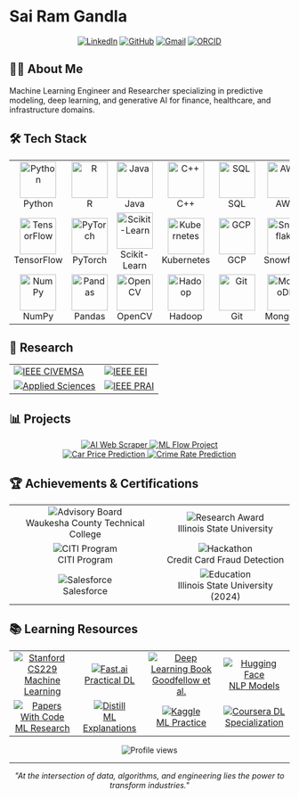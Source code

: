 # Sai Ram Gandla

<div align="center">
  
[![LinkedIn](https://img.shields.io/badge/LinkedIn-0077B5?style=for-the-badge&logo=linkedin&logoColor=white)](https://www.linkedin.com/in/sairamgandla)
[![GitHub](https://img.shields.io/badge/GitHub-100000?style=for-the-badge&logo=github&logoColor=white)](https://github.com/stu1219)
[![Gmail](https://img.shields.io/badge/Gmail-D14836?style=for-the-badge&logo=gmail&logoColor=white)](mailto:sairamgandla11@gmail.com)
[![ORCID](https://img.shields.io/badge/ORCID-A6CE39?style=for-the-badge&logo=orcid&logoColor=white)](https://orcid.org/0009-0005-4455-3111)
  
</div>

## 👨‍💻 About Me

Machine Learning Engineer and Researcher specializing in predictive modeling, deep learning, and generative AI for finance, healthcare, and infrastructure domains.

## 🛠️ Tech Stack

<div align="center">
  <table>
    <tr>
      <td align="center" width="96">
        <img src="https://techstack-generator.vercel.app/python-icon.svg" alt="Python" width="65" height="65" />
        <br>Python
      </td>
      <td align="center" width="96">
        <img src="https://techstack-generator.vercel.app/js-icon.svg" alt="R" width="65" height="65" />
        <br>R
      </td>
      <td align="center" width="96">
        <img src="https://techstack-generator.vercel.app/java-icon.svg" alt="Java" width="65" height="65" />
        <br>Java
      </td>
      <td align="center" width="96">
        <img src="https://techstack-generator.vercel.app/cpp-icon.svg" alt="C++" width="65" height="65" />
        <br>C++
      </td>
      <td align="center" width="96">
        <img src="https://techstack-generator.vercel.app/mysql-icon.svg" alt="SQL" width="65" height="65" />
        <br>SQL
      </td>
      <td align="center" width="96">
        <img src="https://techstack-generator.vercel.app/aws-icon.svg" alt="AWS" width="65" height="65" />
        <br>AWS
      </td>
      <td align="center" width="96">
        <img src="https://skillicons.dev/icons?i=docker" alt="Docker" width="65" height="65" />
        <br>Docker
      </td>
    </tr>
    <tr>
      <td align="center" width="96">
        <img src="https://skillicons.dev/icons?i=tensorflow" alt="TensorFlow" width="65" height="65" />
        <br>TensorFlow
      </td>
      <td align="center" width="96">
        <img src="https://skillicons.dev/icons?i=pytorch" alt="PyTorch" width="65" height="65" />
        <br>PyTorch
      </td>
      <td align="center" width="96">
        <img src="https://upload.wikimedia.org/wikipedia/commons/0/05/Scikit_learn_logo_small.svg" alt="Scikit-Learn" width="65" height="65" />
        <br>Scikit-Learn
      </td>
      <td align="center" width="96">
        <img src="https://skillicons.dev/icons?i=kubernetes" alt="Kubernetes" width="65" height="65" />
        <br>Kubernetes
      </td>
      <td align="center" width="96">
        <img src="https://skillicons.dev/icons?i=gcp" alt="GCP" width="65" height="65" />
        <br>GCP
      </td>
      <td align="center" width="96">
        <img src="https://www.vectorlogo.zone/logos/snowflake/snowflake-icon.svg" alt="Snowflake" width="65" height="65" />
        <br>Snowflake
      </td>
      <td align="center" width="96">
        <img src="https://www.vectorlogo.zone/logos/apache_spark/apache_spark-icon.svg" alt="Spark" width="65" height="65" />
        <br>Spark
      </td>
    </tr>
    <tr>
      <td align="center" width="96">
        <img src="https://www.vectorlogo.zone/logos/numpy/numpy-icon.svg" alt="NumPy" width="65" height="65" />
        <br>NumPy
      </td>
      <td align="center" width="96">
        <img src="https://www.vectorlogo.zone/logos/pandas/pandas-icon.svg" alt="Pandas" width="65" height="65" />
        <br>Pandas
      </td>
      <td align="center" width="96">
        <img src="https://www.vectorlogo.zone/logos/opencv/opencv-icon.svg" alt="OpenCV" width="65" height="65" />
        <br>OpenCV
      </td>
      <td align="center" width="96">
        <img src="https://upload.wikimedia.org/wikipedia/commons/0/0e/Hadoop_logo.svg" alt="Hadoop" width="65" height="65" />
        <br>Hadoop
      </td>
      <td align="center" width="96">
        <img src="https://www.vectorlogo.zone/logos/git-scm/git-scm-icon.svg" alt="Git" width="65" height="65" />
        <br>Git
      </td>
      <td align="center" width="96">
        <img src="https://www.vectorlogo.zone/logos/mongodb/mongodb-icon.svg" alt="MongoDB" width="65" height="65" />
        <br>MongoDB
      </td>
      <td align="center" width="96">
        <img src="https://www.vectorlogo.zone/logos/databricks/databricks-icon.svg" alt="Databricks" width="65" height="65" />
        <br>Databricks
      </td>
    </tr>
  </table>
</div>

## 🔬 Research

<div align="center">
  <table>
    <tr>
      <td>
        <a href="https://ieeexplore.ieee.org/search/searchresult.jsp?newsearch=true&queryText=Artificial%20Intelligence%20and%20Natural%20Language%20Processing%20for%20Quality%20Control%20and%20Management">
          <img src="https://img.shields.io/badge/IEEE-CIVEMSA%202024-00629B?style=for-the-badge&logo=ieee" alt="IEEE CIVEMSA"/>
        </a>
      </td>
      <td>
        <a href="https://ieeexplore.ieee.org/search/searchresult.jsp?newsearch=true&queryText=Enabling%20Digital%20Twin%20Using%20MEMS%20and%20Sensor%20Technology%20with%20Historic%20Data">
          <img src="https://img.shields.io/badge/IEEE-EEI%202024-00629B?style=for-the-badge&logo=ieee" alt="IEEE EEI"/>
        </a>
      </td>
    </tr>
    <tr>
      <td>
        <a href="https://www.mdpi.com/journal/applsci">
          <img src="https://img.shields.io/badge/Journal-Applied%20Sciences-43853D?style=for-the-badge&logo=research-gate" alt="Applied Sciences"/>
        </a>
      </td>
      <td>
        <a href="https://ieeexplore.ieee.org/search/searchresult.jsp?newsearch=true&queryText=Improving%20Prediction%20Accuracy%20of%20Bridge%20Element%20Deterioration%20for%20Decision%20Support">
          <img src="https://img.shields.io/badge/IEEE-PRAI%202024-00629B?style=for-the-badge&logo=ieee" alt="IEEE PRAI"/>
        </a>
      </td>
    </tr>
  </table>
</div>

## 📊 Projects

<div align="center">
  <a href="https://github.com/stu1219/AI-Web-Scraper-with-LLM-Parsing">
    <img src="https://github-readme-stats.vercel.app/api/pin/?username=stu1219&repo=AI-Web-Scraper-with-LLM-Parsing&theme=react&bg_color=1F222E&title_color=F85D7F&hide_border=true&icon_color=F8D866" alt="AI Web Scraper" />
  </a>
  <a href="https://github.com/stu1219/End-to-end-machine-learning-Project-with-ML-flow">
    <img src="https://github-readme-stats.vercel.app/api/pin/?username=stu1219&repo=End-to-end-machine-learning-Project-with-ML-flow&theme=react&bg_color=1F222E&title_color=F85D7F&hide_border=true&icon_color=F8D866" alt="ML Flow Project" />
  </a>
</div>

<div align="center">
  <a href="https://github.com/stu1219/Car-Price-Prediction-Using-Machine-Learning">
    <img src="https://github-readme-stats.vercel.app/api/pin/?username=stu1219&repo=Car-Price-Prediction-Using-Machine-Learning&theme=react&bg_color=1F222E&title_color=F85D7F&hide_border=true&icon_color=F8D866" alt="Car Price Prediction" />
  </a>
  <a href="https://github.com/stu1219/Crime_Rate_Prediction_using_Facebook_Prophet">
    <img src="https://github-readme-stats.vercel.app/api/pin/?username=stu1219&repo=Crime_Rate_Prediction_using_Facebook_Prophet&theme=react&bg_color=1F222E&title_color=F85D7F&hide_border=true&icon_color=F8D866" alt="Crime Rate Prediction" />
  </a>
</div>

## 🏆 Achievements & Certifications

<div align="center">
  <table>
    <tr>
      <td align="center">
        <img src="https://img.shields.io/badge/Advisory%20Board-AI%20Data%20Specialist-4285F4?style=for-the-badge&logo=google-scholar&logoColor=white" alt="Advisory Board"/>
        <br>Waukesha County Technical College
      </td>
      <td align="center">
        <img src="https://img.shields.io/badge/Award-Outstanding%20Researcher-43853D?style=for-the-badge&logo=research-gate&logoColor=white" alt="Research Award"/>
        <br>Illinois State University
      </td>
    </tr>
    <tr>
      <td align="center">
        <img src="https://img.shields.io/badge/Certificate-Human%20Subjects%20Research-00A98F?style=for-the-badge&logo=coursera" alt="CITI Program"/>
        <br>CITI Program
      </td>
      <td align="center">
        <img src="https://img.shields.io/badge/Finalist-Smart%20India%20Hackathon-FF6F00?style=for-the-badge&logo=hackerrank&logoColor=white" alt="Hackathon"/>
        <br>Credit Card Fraud Detection
      </td>
    </tr>
    <tr>
      <td align="center">
        <img src="https://img.shields.io/badge/Certificate-Business%20Admin%20Specialist-0056D2?style=for-the-badge&logo=salesforce" alt="Salesforce"/>
        <br>Salesforce
      </td>
      <td align="center">
        <img src="https://img.shields.io/badge/Education-MS%20Computer%20Science-CC0000?style=for-the-badge&logo=education" alt="Education"/>
        <br>Illinois State University (2024)
      </td>
    </tr>
  </table>
</div>

## 📚 Learning Resources

<div align="center">
  <table>
    <tr>
      <td align="center">
        <a href="https://www.youtube.com/playlist?list=PLoROMvodv4rMiGQp3WXShtMGgzqpfVfbU">
          <img src="https://img.shields.io/badge/Stanford-CS229-8C1515?style=for-the-badge&logo=stanford" alt="Stanford CS229"/>
          <br>Machine Learning
        </a>
      </td>
      <td align="center">
        <a href="https://www.fast.ai/">
          <img src="https://img.shields.io/badge/Fast.ai-Deep%20Learning-00A4EF?style=for-the-badge" alt="Fast.ai"/>
          <br>Practical DL
        </a>
      </td>
      <td align="center">
        <a href="https://www.deeplearningbook.org/">
          <img src="https://img.shields.io/badge/Book-Deep%20Learning-FF6F00?style=for-the-badge&logo=tensorflow" alt="Deep Learning Book"/>
          <br>Goodfellow et al.
        </a>
      </td>
      <td align="center">
        <a href="https://huggingface.co/">
          <img src="https://img.shields.io/badge/Hugging%20Face-Transformers-FFD21E?style=for-the-badge&logo=huggingface" alt="Hugging Face"/>
          <br>NLP Models
        </a>
      </td>
    </tr>
    <tr>
      <td align="center">
        <a href="https://paperswithcode.com/">
          <img src="https://img.shields.io/badge/Papers-With%20Code-21CBCE?style=for-the-badge&logo=github" alt="Papers With Code"/>
          <br>ML Research
        </a>
      </td>
      <td align="center">
        <a href="https://distill.pub/">
          <img src="https://img.shields.io/badge/Distill-Research-FF6B6B?style=for-the-badge" alt="Distill"/>
          <br>ML Explanations
        </a>
      </td>
      <td align="center">
        <a href="https://www.kaggle.com/">
          <img src="https://img.shields.io/badge/Kaggle-Competitions-20BEFF?style=for-the-badge&logo=kaggle" alt="Kaggle"/>
          <br>ML Practice
        </a>
      </td>
      <td align="center">
        <a href="https://www.coursera.org/specializations/deep-learning">
          <img src="https://img.shields.io/badge/Coursera-Deep%20Learning-0056D2?style=for-the-badge&logo=coursera" alt="Coursera DL"/>
          <br>Specialization
        </a>
      </td>
    </tr>
  </table>
</div>

<div align="center">
  <img src="https://komarev.com/ghpvc/?username=stu1219&color=blue&style=flat-square&label=Profile+Views" alt="Profile views"/>
</div>

---

<div align="center">
  <i>"At the intersection of data, algorithms, and engineering lies the power to transform industries."</i>
</div>
